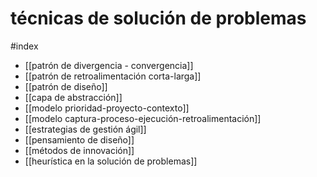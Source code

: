 # técnicas de solución de problemas
#index 

- [[patrón de divergencia - convergencia]]
- [[patrón de retroalimentación corta-larga]]
- [[patrón de diseño]]
- [[capa de abstracción]]
- [[modelo prioridad-proyecto-contexto]]
- [[modelo captura-proceso-ejecución-retroalimentación]]
- [[estrategias de gestión ágil]]
- [[pensamiento de diseño]]
- [[métodos de innovación]]
- [[heurística en la solución de problemas]]
